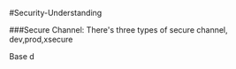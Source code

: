 #Security-Understanding

###Secure Channel:
There's three types of secure channel,
    dev,prod,xsecure

Base d
